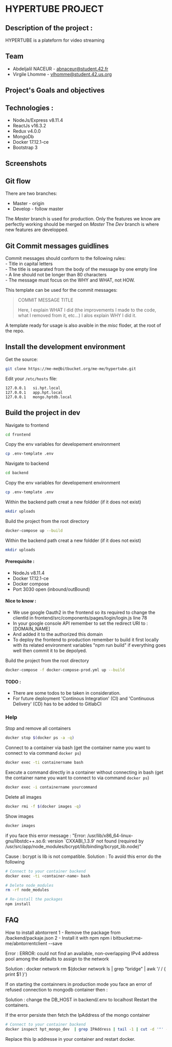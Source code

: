 HYPERTUBE PROJECT
=========================

## Description of the project :

HYPERTUBE is a plateform for video streaming

## Team 
 - Abdeljalil NACEUR - abnaceur@student.42.fr
 - Virgile Lhomme - vlhomme@student.42.us.org 

## Project's Goals and objectives


## Technologies :
 - NodeJs/Express v8.11.4
 - ReactJs v16.3.2
 - Redux v4.0.0
 - MongoDb
 - Docker 17.12.1-ce
 - Bootstrap 3

## Screenshots

## Git flow
There are two branches:
 - Master - origin
 - Develop - follow master

The *Master* branch is used for production. Only the features we know are perfectly working should be merged on *Master* 
The *Dev* branch is where new features are developped.

## Git Commit messages guidlines

Commit messages should conform to the following rules:  
	- Title in capital letters  
	- The title is separated from the body of the message by one empty line  
	- A line should not be longer than 80 characters  
	- The message must focus on the WHY and WHAT, not HOW.  
  
This template can be used for the commit messages:  

> COMMIT MESSAGE TITLE
> 
> Here, I explain WHAT I did (the improvements I made to the code, what I removed
> from it, etc...)
> I alos explain WHY I did it.
  
A template ready for usage is also avaible in the *misc* floder, at the root of the repo.  

## Install the development environment

Get the source:

```bash
git clone https://me-me@bitbucket.org/me-me/hypertube.git
```

Edit your `/etc/hosts` file:

```
127.0.0.1   si.hpt.local
127.0.0.1   app.hpt.local
127.0.0.1   mongo.hptdb.local
```

## Build the project in dev

Navigate to frontend

```bash
cd frontend
```

Copy the env variables for developement environment

```bash
cp .env-template .env
```

Navigate to backend

```bash
cd backend
```

Copy the env variables for developement environment

```bash
cp .env-template .env
```

Within the backend path creat a new foldder (if it does not exist)

```bash
mkdir uploads
```

Build the project from the root directory
```bash
docker-compose up --build
```

Within the backend path creat a new foldder (if it does not exist)

```bash
mkdir uploads
```

#### Prerequisite :
 - NodeJs v8.11.4
 - Docker 17.12.1-ce
 - Docker compose
 - Port 3030 open (inbound/outBound)

#### Nice to know :
 - We use google Oauth2 in the frontend 
 so its required to change the clientId in frontend/src/components/pages/login/login.js line 78
 - In your google console API remember to set the redirect URI to : 
 [DOMAIN_NAME]
 - And added it to the authorized this domain
 - To deploy the frontend to production remember to build 
 it first locally with its related environment variables "npm run build"
 if everything goes well then commit it to be depolyed.

Build the project from the root directory
```bash
docker-compose -f docker-compose-prod.yml up --build
```
#### TODO :
- There are some todos to be taken in consideration.
- For future deployment 'Continous Integration' (CI)
  and 'Continuous Delivery' (CD) has to be added to GitlabCI

### Help

Stop and remove all containers

```bash
docker stop $(docker ps -a -q)
```

Connect to a container via bash (get the container name you want to connect to via command `docker ps`)
```bash
docker exec -ti containername bash
```

Execute a command directly in a container without connecting in bash (get the container name you want to connect to via command `docker ps`)

```bash
docker exec -i containername yourcommand
```

Delete all images 

```bash
docker rmi -f $(docker images -q)
```

Show images 

```bash
docker images
```

if you face this error message :
"Error: /usr/lib/x86_64-linux-gnu/libstdc++.so.6: version `CXXABI_1.3.9' not found (required by /usr/src/app/node_modules/bcrypt/lib/binding/bcrypt_lib.node)"

Cause : bcrypt is lib is not compatible.
Solution : To avoid this error do the following

```bash
# Connect to your container backend
docker exec -ti <container-name> bash

# Delete node_modules
rm -rf node_modules

# Re-install the packages
npm install
```

## FAQ

How to install abntorrent
1 - Remove the package from /backend/packaje.json
2 - Install it with npm
npm i bitbucket:me-me/abntorrentclient --save 

Error :
ERROR: could not find an available, non-overlapping IPv4 address pool among the defaults to assign to the network

Solution :
docker network rm $(docker network ls | grep "bridge" | awk '/ / { print $1 }')

If on starting the containners in production mode 
you face an error of refused connection to mongodb container then :

Solution : change the DB_HOST in backend/.env to localhost
Restart the containers.

If the error persiste then fetch the IpAddress of the mongo container 

```bash
# Connect to your container backend
docker inspect hpt_mongo_dev  | grep IPAddress | tail -1 | cut -d '"' -f4
```
Replace this Ip addresse in your container and restart docker.